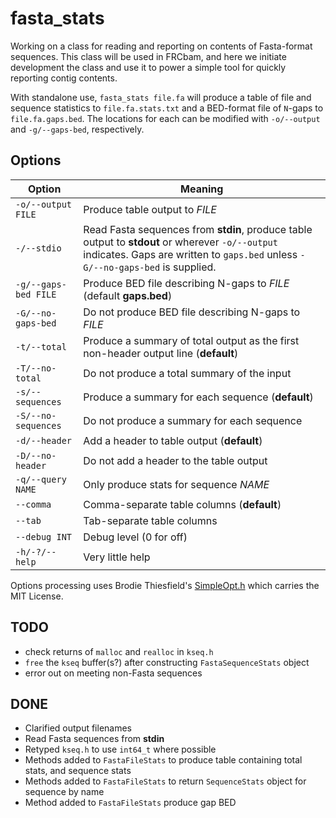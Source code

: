 fasta_stats
===========

Working on a class for reading and reporting on contents of Fasta-format sequences.  This class will be used in FRCbam, and here we initiate development the class and use it to power a simple tool for quickly reporting contig contents.

With standalone use, `fasta_stats file.fa` will produce a table of file and sequence statistics to `file.fa.stats.txt` and a BED-format file of `N`-gaps to `file.fa.gaps.bed`.  The locations for each can be modified with `-o/--output` and `-g/--gaps-bed`, respectively.

Options
-------

Option  |  Meaning
------- | --------
`-o/--output FILE` | Produce table output to *FILE*
`-/--stdio` | Read Fasta sequences from **stdin**, produce table output to **stdout** or wherever `-o/--output` indicates.  Gaps are written to `gaps.bed` unless `-G/--no-gaps-bed` is supplied.
`-g/--gaps-bed FILE` | Produce BED file describing N-gaps to *FILE* (default **gaps.bed**)
`-G/--no-gaps-bed` | Do not produce BED file describing N-gaps to *FILE*
`-t/--total` | Produce a summary of total output as the first non-header output line (**default**)
`-T/--no-total` | Do not produce a total summary of the input
`-s/--sequences` | Produce a summary for each sequence (**default**)
`-S/--no-sequences` | Do not produce a summary for each sequence
`-d/--header` | Add a header to table output (**default**)
`-D/--no-header` | Do not add a header to the table output
`-q/--query NAME` | Only produce stats for sequence *NAME*
`--comma` | Comma-separate table columns (**default**)
`--tab` | Tab-separate table columns
`--debug INT` | Debug level (0 for off)
`-h/-?/--help` | Very little help

Options processing uses Brodie Thiesfield's [SimpleOpt.h](https://github.com/brofield/simpleopt) which carries the MIT License.

TODO
----

* check returns of `malloc` and `realloc` in `kseq.h`
* `free` the `kseq` buffer(s?) after constructing `FastaSequenceStats` object
* error out on meeting non-Fasta sequences

DONE
----
* Clarified output filenames
* Read Fasta sequences from **stdin**
* Retyped `kseq.h` to use `int64_t` where possible
* Methods added to `FastaFileStats` to produce table containing total stats, and sequence stats
* Methods added to `FastaFileStats` to return `SequenceStats` object for sequence by name
* Method added to `FastaFileStats` produce gap BED
